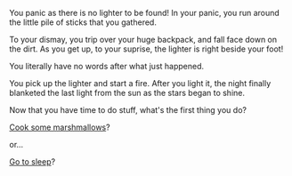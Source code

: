 You panic as there is no lighter to be found! 
In your panic, you run around the little pile of sticks that you gathered.

To your dismay, you trip over your huge backpack, and fall face down on the dirt.
As you get up, to your suprise, the lighter is right beside your foot!

You literally have no words after what just happened.

You pick up the lighter and start a fire.
After you light it, the night finally blanketed the last light from the sun as the stars began to shine.

Now that you have time to do stuff, what's the first thing you do?

[Cook some marshmallows](./eat.md)?

or...

[Go to sleep](./sleep.md)?


